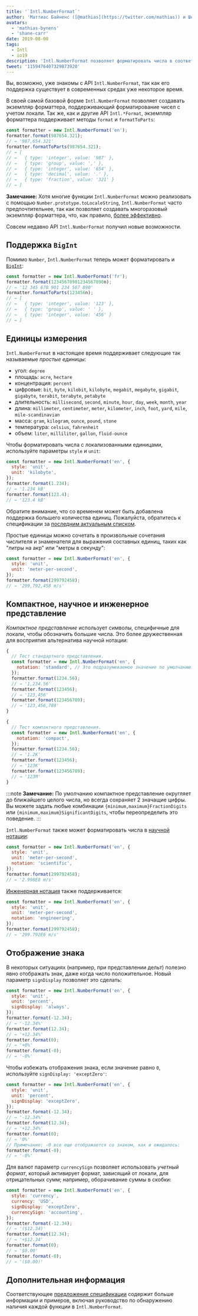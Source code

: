 ```yaml
---
title: '`Intl.NumberFormat`'
author: 'Маттиас Байненс ([@mathias](https://twitter.com/mathias)) и Шейн Ф. Карр'
avatars:
  - 'mathias-bynens'
  - 'shane-carr'
date: 2019-08-08
tags:
  - Intl
  - io19
description: 'Intl.NumberFormat позволяет форматировать числа в соответствии с локалью.'
tweet: '1159476407329873920'
---
```

Вы, возможно, уже знакомы с API `Intl.NumberFormat`, так как его поддержка существует в современных средах уже некоторое время.

<feature-support chrome="24"
                 firefox="29"
                 safari="10"
                 nodejs="0.12"
                 babel="yes"></feature-support>

В своей самой базовой форме `Intl.NumberFormat` позволяет создавать экземпляр форматтера, поддерживающий форматирование чисел с учетом локали. Так же, как и другие API `Intl.*Format`, экземпляр форматтера поддерживает методы `format` и `formatToParts`:

<!--truncate-->
```js
const formatter = new Intl.NumberFormat('en');
formatter.format(987654.321);
// → '987,654.321'
formatter.formatToParts(987654.321);
// → [
// →   { type: 'integer', value: '987' },
// →   { type: 'group', value: ',' },
// →   { type: 'integer', value: '654' },
// →   { type: 'decimal', value: '.' },
// →   { type: 'fraction', value: '321' }
// → ]
```

**Замечание:** Хотя многие функции `Intl.NumberFormat` можно реализовать с помощью `Number.prototype.toLocaleString`, `Intl.NumberFormat` часто предпочтительнее, так как позволяет создавать многоразовый экземпляр форматтера, что, как правило, [более эффективно](/blog/v8-release-76#localized-bigint).

Совсем недавно API `Intl.NumberFormat` получил новые возможности.

## Поддержка `BigInt`

Помимо `Number`, `Intl.NumberFormat` теперь может форматировать и [`BigInt`](/features/bigint):

```js
const formatter = new Intl.NumberFormat('fr');
formatter.format(12345678901234567890n);
// → '12 345 678 901 234 567 890'
formatter.formatToParts(123456n);
// → [
// →   { type: 'integer', value: '123' },
// →   { type: 'group', value: ' ' },
// →   { type: 'integer', value: '456' }
// → ]
```

<feature-support chrome="76 /blog/v8-release-76#localized-bigint"
                 firefox="no"
                 safari="no"
                 nodejs="no"
                 babel="no"></feature-support>

## Единицы измерения

`Intl.NumberFormat` в настоящее время поддерживает следующие так называемые _простые единицы_:

- угол: `degree`
- площадь: `acre`, `hectare`
- концентрация: `percent`
- цифровые: `bit`, `byte`, `kilobit`, `kilobyte`, `megabit`, `megabyte`, `gigabit`, `gigabyte`, `terabit`, `terabyte`, `petabyte`
- длительность: `millisecond`, `second`, `minute`, `hour`, `day`, `week`, `month`, `year`
- длина: `millimeter`, `centimeter`, `meter`, `kilometer`, `inch`, `foot`, `yard`, `mile`, `mile-scandinavian`
- масса: `gram`,  `kilogram`, `ounce`, `pound`, `stone`
- температура: `celsius`, `fahrenheit`
- объем: `liter`, `milliliter`, `gallon`, `fluid-ounce`

Чтобы форматировать числа с локализованными единицами, используйте параметры `style` и `unit`:

```js
const formatter = new Intl.NumberFormat('en', {
  style: 'unit',
  unit: 'kilobyte',
});
formatter.format(1.234);
// → '1.234 kB'
formatter.format(123.4);
// → '123.4 kB'
```

Обратите внимание, что со временем может быть добавлена поддержка большего количества единиц. Пожалуйста, обратитесь к спецификации за [последним актуальным списком](https://tc39.es/proposal-unified-intl-numberformat/section6/locales-currencies-tz_proposed_out.html#table-sanctioned-simple-unit-identifiers).

Простые единицы можно сочетать в произвольные сочетания числителя и знаменателя для выражения составных единиц, таких как "литры на акр" или "метры в секунду":

```js
const formatter = new Intl.NumberFormat('en', {
  style: 'unit',
  unit: 'meter-per-second',
});
formatter.format(299792458);
// → '299,792,458 m/s'
```

<feature-support chrome="77"
                 firefox="no"
                 safari="no"
                 nodejs="no"
                 babel="no"></feature-support>

## Компактное, научное и инженерное представление

_Компактное представление_ использует символы, специфичные для локали, чтобы обозначить большие числа. Это более дружественная для восприятия альтернатива научной нотации:

```js
{
  // Тест стандартного представления.
  const formatter = new Intl.NumberFormat('en', {
    notation: 'standard', // Это подразумеваемое значение по умолчанию.
  });
  formatter.format(1234.56);
  // → '1,234.56'
  formatter.format(123456);
  // → '123,456'
  formatter.format(123456789);
  // → '123,456,789'
}

{
  // Тест компактного представления.
  const formatter = new Intl.NumberFormat('en', {
    notation: 'compact',
  });
  formatter.format(1234.56);
  // → '1.2K'
  formatter.format(123456);
  // → '123K'
  formatter.format(123456789);
  // → '123M'
}
```

:::note
**Замечание:** По умолчанию компактное представление округляет до ближайшего целого числа, но всегда сохраняет 2 значащие цифры. Вы можете задать любые комбинации `{minimum,maximum}FractionDigits` или `{minimum,maximum}SignificantDigits`, чтобы переопределить это поведение.
:::

`Intl.NumberFormat` также может форматировать числа в [научной нотации](https://en.wikipedia.org/wiki/Scientific_notation):

```js
const formatter = new Intl.NumberFormat('en', {
  style: 'unit',
  unit: 'meter-per-second',
  notation: 'scientific',
});
formatter.format(299792458);
// → '2.998E8 m/s'
```

[Инженерная нотация](https://en.wikipedia.org/wiki/Engineering_notation) также поддерживается:

```js
const formatter = new Intl.NumberFormat('en', {
  style: 'unit',
  unit: 'meter-per-second',
  notation: 'engineering',
});
formatter.format(299792458);
// → '299.792E6 m/s'
```

<feature-support chrome="77"
                 firefox="no"
                 safari="no"
                 nodejs="no"
                 babel="no"></feature-support>

## Отображение знака

В некоторых ситуациях (например, при представлении дельт) полезно явно отображать знак, даже когда число положительное. Новый параметр `signDisplay` позволяет это сделать:

```js
const formatter = new Intl.NumberFormat('en', {
  style: 'unit',
  unit: 'percent',
  signDisplay: 'always',
});
formatter.format(-12.34);
// → '-12.34%'
formatter.format(12.34);
// → '+12.34%'
formatter.format(0);
// → '+0%'
formatter.format(-0);
// → '-0%'
```

Чтобы избежать отображения знака, если значение равно `0`, используйте `signDisplay: 'exceptZero'`:

```js
const formatter = new Intl.NumberFormat('en', {
  style: 'unit',
  unit: 'percent',
  signDisplay: 'exceptZero',
});
formatter.format(-12.34);
// → '-12.34%'
formatter.format(12.34);
// → '+12.34%'
formatter.format(0);
// → '0%'
// Примечание: -0 все еще отображается со знаком, как и ожидалось:
formatter.format(-0);
// → '-0%'
```

Для валют параметр `currencySign` позволяет использовать _учетный формат_, который активирует формат, зависящий от локали, для отрицательных сумм; например, оборачивание суммы в скобки:

```js
const formatter = new Intl.NumberFormat('en', {
  style: 'currency',
  currency: 'USD',
  signDisplay: 'exceptZero',
  currencySign: 'accounting',
});
formatter.format(-12.34);
// → '($12.34)'
formatter.format(12.34);
// → '+$12.34'
formatter.format(0);
// → '$0.00'
formatter.format(-0);
// → '($0.00)'
```

<feature-support chrome="77"
                 firefox="no"
                 safari="no"
                 nodejs="no"
                 babel="no"></feature-support>

## Дополнительная информация

Соответствующее [предложение спецификации](https://github.com/tc39/proposal-unified-intl-numberformat) содержит больше информации и примеров, включая руководство по обнаружению наличия каждой функции в `Intl.NumberFormat`.
